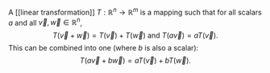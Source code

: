 A [[linear transformation]] $T:\mathbb{R}^n\rightarrow\mathbb{R}^m$ is a mapping such that for all scalars $a$ and all $\vec{v},\vec{w}\in\mathbb{R}^n$,$$T(\vec{v}+\vec{w})=T(\vec{v})+T(\vec{w})\text{ and }T(a\vec{v})=aT(\vec{v}).$$This can be combined into one (where $b$ is also a scalar):$$T(a\vec{v}+b\vec{w})=aT(\vec{v})+bT(\vec{w}).$$